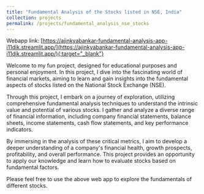 ```yaml
---
title: "Fundamental Analysis of the Stocks listed in NSE, India"
collection: projects
permalink: /projects/fundamental_analysis_nse_stocks
---
```


Webapp link: [https://ajinkyabankar-fundamental-analysis-app-i11dik.streamlit.app/](https://ajinkyabankar-fundamental-analysis-app-i11dik.streamlit.app/){:target="_blank"}

Welcome to my fun project, designed for educational purposes and personal enjoyment. In this project, I dive into the fascinating world of financial markets, aiming to learn and gain insights into 
the fundamental aspects of stocks listed on the National Stock Exchange (NSE).

Through this project, I embark on a journey of exploration, utilizing comprehensive fundamental analysis techniques to understand the intrinsic value and potential of various stocks. 
I gather and analyze a diverse range of financial information, including company financial statements, balance sheets, income statements, cash flow statements, and key performance indicators.

By immersing in the analysis of these critical metrics, I aim to develop a deeper understanding of a company's financial health, growth prospects, profitability, and overall performance. 
This project provides an opportunity to apply our knowledge and learn how to evaluate stocks based on fundamental factors.

Please feel free to use the above web app to explore the fundamentals of different stocks.

